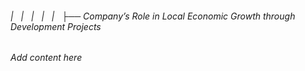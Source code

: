 ###### |   |   |   |   |   ├── Company’s Role in Local Economic Growth through Development Projects

*Add content here*